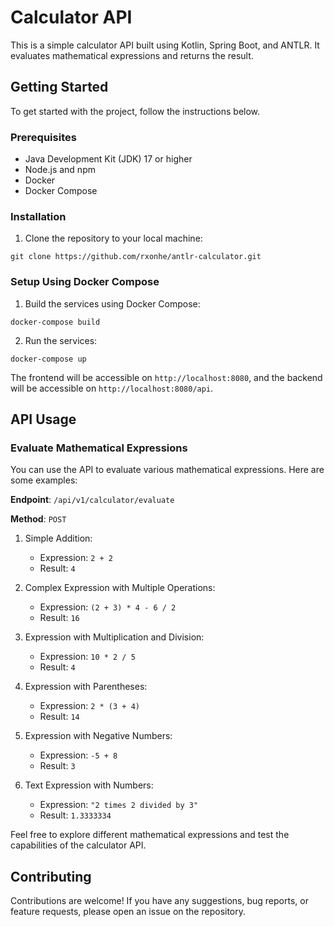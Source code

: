 # Calculator API

This is a simple calculator API built using Kotlin, Spring Boot, and ANTLR. It evaluates mathematical expressions and returns the result.

## Getting Started

To get started with the project, follow the instructions below.

### Prerequisites

- Java Development Kit (JDK) 17 or higher
- Node.js and npm
- Docker
- Docker Compose

### Installation

1. Clone the repository to your local machine:

```shell
git clone https://github.com/rxonhe/antlr-calculator.git
```

### Setup Using Docker Compose

1. Build the services using Docker Compose:

```shell
docker-compose build
```

2. Run the services:

```shell
docker-compose up
```

The frontend will be accessible on `http://localhost:8080`, and the backend will be accessible on `http://localhost:8080/api`.

## API Usage

### Evaluate Mathematical Expressions

You can use the API to evaluate various mathematical expressions. Here are some examples:

**Endpoint**: `/api/v1/calculator/evaluate`

**Method**: `POST`

1. Simple Addition:
   - Expression: `2 + 2`
   - Result: `4`

2. Complex Expression with Multiple Operations:
   - Expression: `(2 + 3) * 4 - 6 / 2`
   - Result: `16`

3. Expression with Multiplication and Division:
   - Expression: `10 * 2 / 5`
   - Result: `4`

4. Expression with Parentheses:
   - Expression: `2 * (3 + 4)`
   - Result: `14`

5. Expression with Negative Numbers:
   - Expression: `-5 + 8`
   - Result: `3`

6. Text Expression with Numbers:
   - Expression: `"2 times 2 divided by 3"`
   - Result: `1.3333334`

Feel free to explore different mathematical expressions and test the capabilities of the calculator API.

## Contributing

Contributions are welcome! If you have any suggestions, bug reports, or feature requests, please open an issue on the repository.
